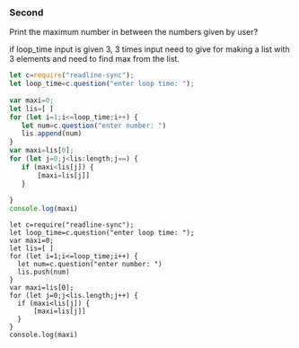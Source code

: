 ### Second

Print the maximum number in between the numbers given by user?

if loop_time input is given 3, 3 times input need to give for making a list with 3 elements and need to find max from the list.

```javascript
let c=require("readline-sync");
let loop_time=c.question("enter loop time: ");
 
var maxi=0;
let lis=[ ]
for (let i=1;i<=loop_time;i++) {
   let num=c.question("enter number: ")
   lis.append(num)
}
var maxi=lis[0];
for (let j=0;j<lis:length;j==) {
   if (maxi<lis[j]) {
       [maxi=lis[j]]
   }
 
}
console.log(maxi)

```

```solution
let c=require("readline-sync");
let loop_time=c.question("enter loop time: ");
var maxi=0;
let lis=[ ]
for (let i=1;i<=loop_time;i++) {
  let num=c.question("enter number: ")
  lis.push(num)
}
var maxi=lis[0];
for (let j=0;j<lis.length;j++) {
  if (maxi<lis[j]) {
      [maxi=lis[j]]
  }
}
console.log(maxi)
```